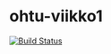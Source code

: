 # ohtu-viikko1

[![Build Status](https://travis-ci.org/puhuri666/ohtu-viikko1.svg?branch=master)](https://travis-ci.org/puhuri666/ohtu-viikko1)
